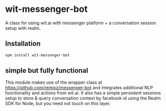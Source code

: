 # wit-messenger-bot
A class for using wit.ai with messenger platform + a conversation session setup with realm.

## Installation
```bash
npm install wit-messenger-bot
```
## simple but fully functional
This module makes use of the wrapper class at https://github.com/remixz/messenger-bot and integrates additional NLP functionality and actions from wit.ai. 
It also has a simple persistent sessions setup to store & query conversation context by facebook id using the Realm SDK for Node, but you need not touch on this layer.

